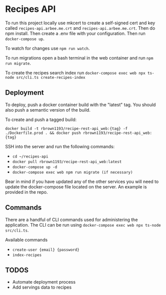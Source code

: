 # Recipes API

To run this project locally use mkcert to create a self-signed cert and key called `recipes-api.arbee.me.crt` and `recipes-api.arbee.me.crt`. Then do npm install. Then create a .env file with your configuration. Then run `docker-compose up`.

To watch for changes use `npm run watch`.

To run migrations open a bash terminal in the web container and run `npm run migrate`.

To create the recipes search index run `docker-compose exec web npx ts-node src/cli.ts create-recipes-index`

## Deployment

To deploy, push a docker container build with the "latest" tag. You should also push a semantic version of the build.

To create and push a tagged build:

`docker build -t rbrown1193/recipe-rest-api_web:{tag} -f ./Dockerfile.prod . && docker push rbrown1193/recipe-rest-api_web:{tag}`

SSH into the server and run the following commands:

- `cd ~/recipes-api`
- `docker pull rbrown1193/recipe-rest-api_web:latest`
- `docker-compose up -d`
- `docker-compose exec web npm run migrate (if necessary)`

Bear in mind if you have updated any of the other services you will need to update the docker-compose file located on the server. An example is provided in the repo.

## Commands

There are a handful of CLI commands used for administering the application. The CLI can be run using `docker-compose exec web npx ts-node src/cli.ts`.

Available commands

- `create-user {email} {password}`
- `index-recipes`

## TODOS

- Automate deployment process
- Add servings data to recipes
